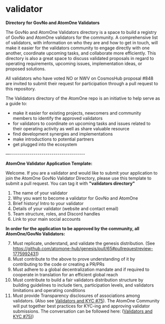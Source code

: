 # validator
**Directory for GovNo and AtomOne Validators**

The GovNo and AtomOne Validators directory is a space to build a registry of GovNo and AtomOne validators for the community. A comprehensive list of validators, with information on who they are and how to get in touch, will make it easier for the validators community to engage directly with one another, coordinate upcoming tasks, and collaborate more efficiently. This directory is also a great space to discuss validated proposals in regard to operating requirements, upcoming issues, implementation ideas, or proposed solutions.

All validators who have voted NO or NWV on CosmosHub proposal #848 are invited to submit their request for participation through a pull request to this repository.

The Validators directory of the AtomOne repo is an initiative to help serve as a guide to:

* make it easier for existing projects, newcomers and community members to identify the approved validators
* for validators to coordinate on upcoming tasks and issues related to their operating activity as well as share valuable resource
* find development synergies and implementations
* make introductions to potential partners
* get plugged into the ecosystem
  
—--------------------------------------

**AtomOne Validator Application Template:**

Welcome. If you are a validator and would like to submit your application to join the AtomOne GovNo Validator Directory, please use this template to submit a pull request.
You can tag it with **"validators directory"**

1) The name of your validator
2) Why you want to become a validator for GovNo and AtomOne
3) Brief history/ Intro to your validator
4) Details of your validator (website and contact email)
5) Team structure, roles, and Discord handles
6) Link to your main social accounts

**In order for the application to be approved by the community, all AtomOne/GovNo Validators:**

7) Must replicate, understand, and validate the genesis distribution. (See https://github.com/atomone-hub/genesis/pull/65#pullrequestreview-1775992431)
8) Must contribute to the above to prove understanding of it by contributing to the code or creating a PR/PRs
9) Must adhere to a global decentralization mandate and if required to cooperate in translation for an efficient global reach
10) Must contribute to build a fair validators distribution structure by building guidelines to include tiers, participation levels, and validators limitations and operating conditions
11) Must provide Transparency disclosures of associations among validators. (Also see [Validators and KYC #75](https://github.com/atomone-hub/genesis/issues/75#issue-2034573094)). The AtomOne Community will put together best practices for KYC-ing and approving validator submissions. The conversation can be followed here: ([Validators and KYC #75)](https://github.com/atomone-hub/genesis/issues/75#issue-2034573094))
